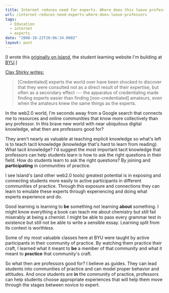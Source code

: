 ```yaml
---
title: Internet reduces need for experts. Where does this leave professors?
url: /internet-reduces-need-experts-where-does-leave-professors
tags:
  - Education
  - internet
  - experts
date: "2008-10-23T20:06:34.000Z"
layout: post
---
```


\[I wrote this [originally on Island][0], the student learning website I'm building at [BYU][1].\]  

  

[Clay Shirky writes:][2]  


>   
> 
> \[Credentialed\] experts the world over have been shocked to discover that they were consulted not as a direct result of their expertise, but often as a secondary effect --- the apparatus of credentialing made finding experts easier than finding \[non-credentialed\] amateurs, even when the amateurs knew the same things as the experts.  
> 
> 

  

  

In the web2.0 world, I'm seconds away from a Google search that connects me to resources and online communities that know more collectively than any professor. In this brave new world with near ubiquitous digital knowledge, what then are professors good for?  

  

They aren't nearly as valuable at teaching explicit knowledge so what's left is to teach tacit knowledge (knowledge that's hard to learn from reading). What tacit knowledge? I'd suggest the most important tacit knowledge that professors can help students learn is how to ask the right questions in their field. How do students learn to ask the right questions? By joining and **participating** in communities of practice.  

  

I see Island's (and other web2.0 tools) greatest potential is in exposing and connecting students more easily to active participants in different communities of practice. Through this exposure and connections they can learn to emulate these experts through experiencing and doing what experts experience and do.  

  

Good learning is learning to **be** something not learning **about** something. I might know everything a book can teach me about chemistry but still fail miserably at being a chemist. I might be able to pass every grammar test in existence but still not be able to write a sensible essay. Learning split from its context is worthless.  

  

Some of my most valuable classes here at BYU were taught by active participants in their community of practice. By watching them practice their craft, I learned what it meant to **be** a member of that community and what it meant to **practice** that community's craft.  

  

So what then are professors good for? I believe as guides. They can lead students into communities of practice and can model proper behavior and attitudes. And once students are **in** the community of practice, professors can help students choose appropriate experiences that will help them move through the stages between novice to expert.

[0]: https://island.byu.edu/content/internet-reduces-need-experts-where-does-leave-professors
[1]: http://byu.edu
[2]: http://www.boingboing.net/2007/06/21/clay-shirky-defends-.html